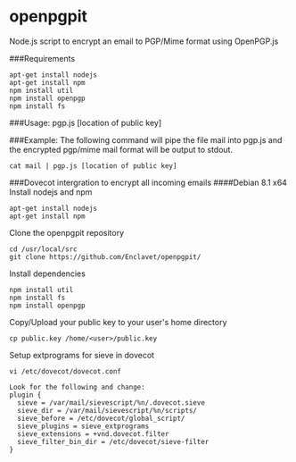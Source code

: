 # openpgpit
Node.js script to encrypt an email to PGP/Mime format using OpenPGP.js

###Requirements
```
apt-get install nodejs
apt-get install npm
npm install util
npm install openpgp
npm install fs
```
###Usage:
pgp.js [location of public key]

###Example:
The following command will pipe the file mail into pgp.js and the encrypted pgp/mime mail format will be output to stdout.
```
cat mail | pgp.js [location of public key]
```
###Dovecot intergration to encrypt all incoming emails
####Debian 8.1 x64
Install nodejs and npm
```
apt-get install nodejs
apt-get install npm
```
Clone the openpgpit repository
```
cd /usr/local/src
git clone https://github.com/Enclavet/openpgpit/
```
Install dependencies
```
npm install util
npm install fs
npm install openpgp
```
Copy/Upload your public key to your user's home directory
```
cp public.key /home/<user>/public.key
```
Setup extprograms for sieve in dovecot
```
vi /etc/dovecot/dovecot.conf

Look for the following and change:
plugin {
  sieve = /var/mail/sievescript/%n/.dovecot.sieve
  sieve_dir = /var/mail/sievescript/%n/scripts/
  sieve_before = /etc/dovecot/global_script/
  sieve_plugins = sieve_extprograms
  sieve_extensions = +vnd.dovecot.filter
  sieve_filter_bin_dir = /etc/dovecot/sieve-filter
}
```
